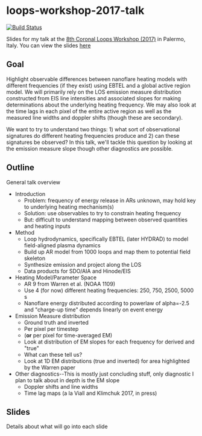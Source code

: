 # loops-workshop-2017-talk
[![Build Status](https://travis-ci.org/wtbarnes/loops-workshop-2017-talk.svg?branch=master)](https://travis-ci.org/wtbarnes/loops-workshop-2017-talk)

Slides for my talk at the [8th Coronal Loops Workshop (2017)](http://www.astropa.unipa.it/CLW2017/CLW2017.html) in Palermo, Italy. You can view the slides [here](https://wtbarnes.github.io/loops-workshop-2017-talk/)

## Goal
Highlight observable differences between nanoflare heating models with different frequencies (if they exist) using EBTEL and a global active region model. We will primarily rely on the LOS emission measure distribution constructed from EIS line intensities and associated slopes for making determinations about the underlying heating frequency. We may also look at the time lags in each pixel of the entire active region as well as the measured line widths and doppler shifts (though these are secondary).

We want to try to understand two things: 1) what sort of observational signatures do different heating frequencies produce and 2) can these signatures be observed? In this talk, we'll tackle this question by looking at the emission measure slope though other diagnostics are possible.

## Outline
General talk overview
* Introduction
  * Problem: frequency of energy release in ARs unknown, may hold key to underlying heating mechanism(s)
  * Solution: use observables to try to constrain heating frequency
  * But: difficult to understand mapping between observed quantities and heating inputs
* Method
  * Loop hydrodynamics, specifically EBTEL (later HYDRAD) to model field-aligned plasma dynamics
  * Build up AR model from 1000 loops and map them to potential field skeleton
  * Synthesize emission and project along the LOS
  * Data products for SDO/AIA and Hinode/EIS
* Heating Model/Parameter Space
  * AR 9 from Warren et al. (NOAA 1109)
  * Use 4 (for now) different heating frequencies: 250, 750, 2500, 5000 s
  * Nanoflare energy distributed according to powerlaw of alpha=-2.5 and "charge-up time" depends linearly on event energy
* Emission Measure distribution 
  * Ground truth and inverted 
  * Per pixel per timestep
  * (**or** per pixel for time-averaged EM)
  * Look at distribution of EM slopes for each frequency for derived and "true"
  * What can these tell us?
  * Look at 1D EM distributions (true and inverted) for area highlighted by the Warren paper
* Other diagnostics--This is mostly just concluding stuff, only diagnostic I plan to talk about in depth is the EM slope
  * Doppler shifts and line widths
  * Time lag maps (a la Viall and Klimchuk 2017, in press)

## Slides
Details about what will go into each slide
